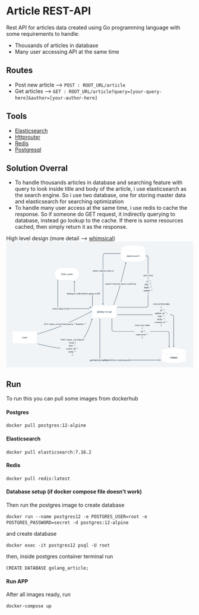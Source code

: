 # Article REST-API
Rest API for articles data created using Go programming language with some requirements to handle:
- Thousands of articles in database
- Many user accessing API at the same time

## Routes
- Post new article --> `POST : ROOT_URL/article`
- Get articles --> `GET : ROOT_URL/article?query=[your-query-here]&author=[your-author-here]`

## Tools
- [Elasticsearch](https://www.elastic.co/?ultron=B-Stack-Trials-APJ-Exact&gambit=Stack-Core&blade=adwords-s&hulk=paid&Device=c&thor=elasticsearch&gclid=CjwKCAiA5t-OBhByEiwAhR-hm55h2dKBhzaGYLj4s9GEzdeFVFZvTUjmSfjuQVNAcpEiD_bIZg7iXBoCN3oQAvD_BwE)
- [Httprouter](https://github.com/julienschmidt/httprouter)
- [Redis](https://redis.io/)
- [Postgresql](https://www.postgresql.org/)

## Solution Overral
- To handle thousands articles in database and searching feature with query to look inside title and body   of the article, i use elasticsearch as the search engine. So i use two database, one for storing master data and elasticsearch for searching optimization
- To handle many user access at the same time, i use redis to cache the response. So if someone do GET request, it indirectly querying to database, instead go lookup to the cache. If there is some resources cached, then simply return it as the response.

High level design (more detail --> [whimsical](https://whimsical.com/CBkzTKAYHWvCWJuDyaFu1J))
![high level design](https://github.com/zipzap11/Article-RestApi/blob/master/high_level_design.PNG)

## Run
To run this you can pull some images from dockerhub
#### Postgres
```
docker pull postgres:12-alpine
```
#### Elasticsearch
```
docker pull elasticsearch:7.16.2
```
#### Redis
```
docker pull redis:latest
```
#### Database setup (if docker compose file doesn't work)
Then run the postgres image to create database
```
docker run --name postgres12 -e POSTGRES_USER=root -e POSTGRES_PASSWORD=secret -d postgres:12-alpine 
```
and create database
```
docker exec -it postgres12 psql -U root
```
then, inside postgres container terminal run
```
CREATE DATABASE golang_article;
```

#### Run APP
After all images ready, run
```
docker-compose up
```


